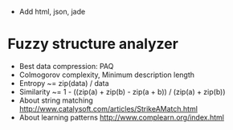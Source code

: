 - Add html, json, jade


# Fuzzy structure analyzer
- Best data compression: PAQ
- Colmogorov complexity, Minimum description length
- Entropy ~= zip(data) / data
- Similarity ~= 1 - ((zip(a) + zip(b) -  zip(a + b)) / (zip(a) + zip(b))
- About string matching http://www.catalysoft.com/articles/StrikeAMatch.html
- About learning patterns http://www.complearn.org/index.html